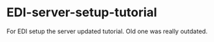 # EDI-server-setup-tutorial
For EDI setup the server updated tutorial. Old one was really outdated.

